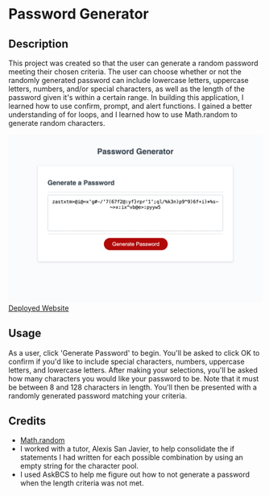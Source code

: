 # Password Generator

## Description

This project was created so that the user can generate a random password meeting their chosen criteria. The user can choose whether or not the randomly generated password can include lowercase letters, uppercase letters, numbers, and/or special characters, as well as the length of the password given it's within a certain range. In building this application, I learned how to use confirm, prompt, and alert functions. I gained a better understanding of for loops, and I learned how to use Math.random to generate random characters.

![Password Generator Screenshot](images/password-generator-screenshot.png)
[Deployed Website](https://caseynewman.github.io/password-generator/)

## Usage

As a user, click 'Generate Password' to begin. You'll be asked to click OK to confirm if you'd like to include special characters, numbers, uppercase letters, and lowercase letters. After making your selections, you'll be asked how many characters you would like your password to be. Note that it must be between 8 and 128 characters in length. You'll then be presented with a randomly generated password matching your criteria.

## Credits

- [Math.random](https://developer.mozilla.org/en-US/docs/Web/JavaScript/Reference/Global_Objects/Math/random)
- I worked with a tutor, Alexis San Javier, to help consolidate the if statements I had written for each possible combination by using an empty string for the character pool.
- I used AskBCS to help me figure out how to not generate a password when the length criteria was not met.